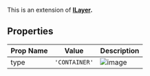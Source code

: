 This is an extension of **[ILayer](/Documentation/Interfaces/ILayer.md).**

## Properties

| Prop Name | Value | Description |
| --------------------- | ------ | ------------------- |
| type | `'CONTAINER'` | ![image](https://github.com/user-attachments/assets/931f6bf3-024d-4e5d-af5e-d9418717b381) |

